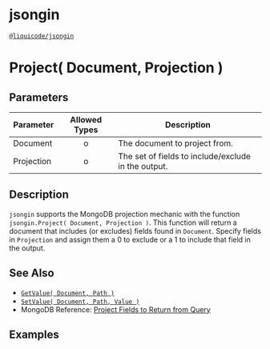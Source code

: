 # jsongin
[`@liquicode/jsongin`](https://github.com/liquicode/jsongin)


# Project( Document, Projection )


## Parameters

| **Parameter** | **Allowed Types** | **Description**                          |
|---------------|:-----------------:|------------------------------------------|
| Document      |         o         | The document to project from.            |
| Projection    |         o         | The set of fields to include/exclude in the output. |


## Description

`jsongin` supports the MongoDB projection mechanic with the function `jsongin.Project( Document, Projection )`.
This function will return a document that includes (or excludes) fields found in `Document`.
Specify fields in `Projection` and assign them a 0 to exclude or a 1 to include that field in the output.


## See Also

- [`GetValue( Document, Path )`](./GetValue.md)
- [`SetValue( Document, Path, Value )`](./SetValue.md)
- MongoDB Reference: [Project Fields to Return from Query](https://www.mongodb.com/docs/manual/tutorial/project-fields-from-query-results/)


## Examples

```js
```

